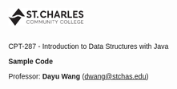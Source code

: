 <!-- Created by Dayu Wang (dwang@stchas.edu) on 2025-08-01 -->

<!-- Last updated by Dayu Wang (dwang@stchas.edu) on 2025-08-01 -->


<div style="font-family:Verdana,sans-serif;">
<img style='margin-bottom:12pt;' src="images/Downloaded_2020-08-15_-_SCC_Logo_(Black)_-_SVG.svg" alt="SCC Logo" width="150">

CPT-287 - Introduction to Data Structures with Java

**Sample Code**

Professor: **Dayu Wang** ([dwang@stchas.edu](mailto:dwang@stchas.edu))
</div>